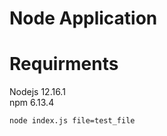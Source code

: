 # Node Application

# Requirments

Nodejs 12.16.1  
npm 6.13.4


```sh
node index.js file=test_file
```